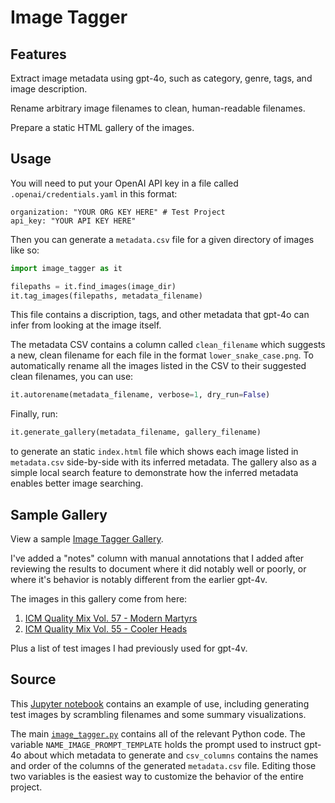 Image Tagger
============


Features
--------

Extract image metadata using gpt-4o, such as category, genre, tags, and image
description.

Rename arbitrary image filenames to clean, human-readable filenames.

Prepare a static HTML gallery of the images.


Usage
-----

You will need to put your OpenAI API key in a file called
`.openai/credentials.yaml` in this format:


    organization: "YOUR ORG KEY HERE" # Test Project
    api_key: "YOUR API KEY HERE"

Then you can generate a `metadata.csv` file for a given directory of images
like so:

```python
import image_tagger as it

filepaths = it.find_images(image_dir)
it.tag_images(filepaths, metadata_filename)
```

This file contains a discription, tags, and other metadata that gpt-4o can
infer from looking at the image itself.

The metadata CSV contains a column called `clean_filename` which suggests
a new, clean filename for each file in the format `lower_snake_case.png`.
To automatically rename all the images listed in the CSV to their suggested
clean filenames, you can use:

```python
it.autorename(metadata_filename, verbose=1, dry_run=False)
```

Finally, run:

```python
it.generate_gallery(metadata_filename, gallery_filename)
```

to generate an static `index.html` file which shows each image listed in
`metadata.csv` side-by-side with its inferred metadata. The gallery also as a
simple local search feature to demonstrate how the inferred metadata enables
better image searching.


Sample Gallery
--------------

View a sample [Image Tagger Gallery](https://olooney.github.io/image_tagger/gallery/index.html).

I've added a "notes" column with manual annotations that I added after
reviewing the results to document where it did notably well or poorly, or where
it's behavior is notably different from the earlier gpt-4v.

The images in this gallery come from here:

1. [ICM Quality Mix Vol. 57 - Modern Martyrs](https://imgur.com/gallery/icm-quality-mix-vol-57-modern-martyrs-zcEiD6A)
2. [ICM Quality Mix Vol. 55 - Cooler Heads](https://imgur.com/gallery/icm-quality-mix-vol-55-cooler-heads-QQjYFFS)

Plus a list of test images I had previously used for gpt-4v.


Source
------

This [Jupyter notebook](https://github.com/olooney/image_tagger/blob/main/src/Image%20Tagger%20Test.ipynb)
contains an example of use, including generating test images by scrambling
filenames and some summary visualizations.

The main
[`image_tagger.py`](https://github.com/olooney/image_tagger/blob/main/src/image_tagger.py)
contains all of the relevant Python code. The variable
`NAME_IMAGE_PROMPT_TEMPLATE` holds the prompt used to instruct gpt-4o about
which metadata to generate and `csv_columns` contains the names and order of
the columns of the generated `metadata.csv` file. Editing those two variables
is the easiest way to customize the behavior of the entire project.

